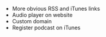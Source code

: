 ---
---

* More obvious RSS and iTunes links
* Audio player on website
* Custom domain
* Register podcast on iTunes